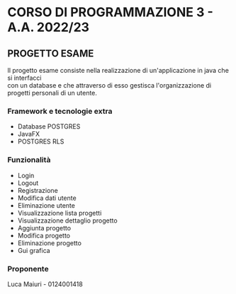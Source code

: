 # CORSO DI PROGRAMMAZIONE 3 - A.A. 2022/23

## PROGETTO ESAME

Il progetto esame consiste nella realizzazione di
un'applicazione in java che si interfacci  
con un database e che attraverso di esso gestisca
l'organizzazione di progetti personali di un utente.

### Framework e tecnologie extra

- Database POSTGRES
- JavaFX
- POSTGRES RLS

### Funzionalità

- Login
- Logout
- Registrazione
- Modifica dati utente
- Eliminazione utente
- Visualizzazione lista progetti
- Visualizzazione dettaglio progetto
- Aggiunta progetto
- Modifica progetto
- Eliminazione progetto
- Gui grafica

### Proponente

Luca Maiuri - 0124001418